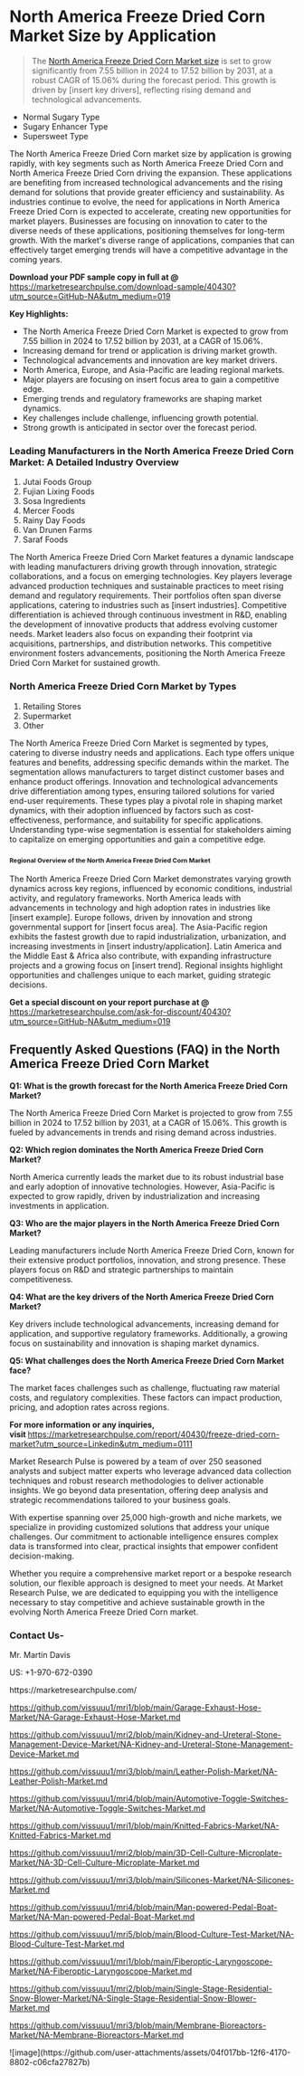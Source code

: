 <h1>North America Freeze Dried Corn Market&nbsp;Size by Application</h1><blockquote><p>The <a href="https://marketresearchpulse.com/download-sample/40430?utm_source=GitHub-NA&amp;utm_medium=019">North America Freeze Dried Corn Market size</a> is set to grow significantly from 7.55 billion in 2024 to 17.52 billion by 2031, at a robust CAGR of 15.06% during the forecast period. This growth is driven by [insert key drivers], reflecting rising demand and technological advancements.</p></blockquote><ul><li>Normal Sugary Type<li> Sugary Enhancer Type<li> Supersweet Type</li></ul><p>The North America Freeze Dried Corn market size by application is growing rapidly, with key segments such as North America Freeze Dried Corn and North America Freeze Dried Corn driving the expansion. These applications are benefiting from increased technological advancements and the rising demand for solutions that provide greater efficiency and sustainability. As industries continue to evolve, the need for applications in North America Freeze Dried Corn is expected to accelerate, creating new opportunities for market players. Businesses are focusing on innovation to cater to the diverse needs of these applications, positioning themselves for long-term growth. With the market's diverse range of applications, companies that can effectively target emerging trends will have a competitive advantage in the coming years.</p><p><strong>Download your PDF sample copy in full at @ </strong><a href="https://marketresearchpulse.com/download-sample/40430?utm_source=GitHub-NA&amp;utm_medium=019">https://marketresearchpulse.com/download-sample/40430?utm_source=GitHub-NA&amp;utm_medium=019</a></p><p><strong>Key Highlights: </strong></p><ul><li>The North America Freeze Dried Corn Market is expected to grow from 7.55 billion in 2024 to 17.52 billion by 2031, at a CAGR of 15.06%.</li><li>Increasing demand for trend or application is driving market growth.</li><li>Technological advancements and innovation are key market drivers.</li><li>North America, Europe, and Asia-Pacific are leading regional markets.</li><li>Major players are focusing on insert focus area to gain a competitive edge.</li><li>Emerging trends and regulatory frameworks are shaping market dynamics.</li><li>Key challenges include challenge, influencing growth potential.</li><li>Strong growth is anticipated in sector over the forecast period.</li></ul><h3>Leading Manufacturers in the North America Freeze Dried Corn Market: A Detailed Industry Overview</h3><ol><li>Jutai Foods Group</li><li>Fujian Lixing Foods</li><li>Sosa Ingredients</li><li>Mercer Foods</li><li>Rainy Day Foods</li><li>Van Drunen Farms</li><li>Saraf Foods</li></ol><div class="flex max-w-full flex-col flex-grow"><div class="min-h-8 text-message flex w-full flex-col items-end gap-2 whitespace-normal break-words [.text-message+&amp;]:mt-5" dir="auto" data-message-author-role="assistant" data-message-id="fd8432e4-4910-450d-b182-61b7bfb0a01f" data-message-model-slug="gpt-4o"><div class="flex w-full flex-col gap-1 empty:hidden first:pt-[3px]"><div class="markdown prose w-full break-words dark:prose-invert light"><p>The North America Freeze Dried Corn Market features a dynamic landscape with leading manufacturers driving growth through innovation, strategic collaborations, and a focus on emerging technologies. Key players leverage advanced production techniques and sustainable practices to meet rising demand and regulatory requirements. Their portfolios often span diverse applications, catering to industries such as [insert industries]. Competitive differentiation is achieved through continuous investment in R&amp;D, enabling the development of innovative products that address evolving customer needs. Market leaders also focus on expanding their footprint via acquisitions, partnerships, and distribution networks. This competitive environment fosters advancements, positioning the North America Freeze Dried Corn Market for sustained growth.</p></div></div></div></div><h3>North America Freeze Dried Corn Market by Types</h3><ol><li>Retailing Stores<li> Supermarket<li> Other</li></ol><div class="flex max-w-full flex-col flex-grow"><div class="min-h-8 text-message flex w-full flex-col items-end gap-2 whitespace-normal break-words [.text-message+&amp;]:mt-5" dir="auto" data-message-author-role="assistant" data-message-id="084470be-0bb7-4664-bddf-5156b4f41249" data-message-model-slug="gpt-4o-mini"><div class="flex w-full flex-col gap-1 empty:hidden first:pt-[3px]"><div class="markdown prose w-full break-words dark:prose-invert light"><p>The North America Freeze Dried Corn Market is segmented by types, catering to diverse industry needs and applications. Each type offers unique features and benefits, addressing specific demands within the market. The segmentation allows manufacturers to target distinct customer bases and enhance product offerings. Innovation and technological advancements drive differentiation among types, ensuring tailored solutions for varied end-user requirements. These types play a pivotal role in shaping market dynamics, with their adoption influenced by factors such as cost-effectiveness, performance, and suitability for specific applications. Understanding type-wise segmentation is essential for stakeholders aiming to capitalize on emerging opportunities and gain a competitive edge.</p></div></div></div></div><h3><span style="font-size: 11px;">Regional Overview of the North America Freeze Dried Corn Market</span></h3><div class="flex max-w-full flex-col flex-grow"><div class="min-h-8 text-message flex w-full flex-col items-end gap-2 whitespace-normal break-words [.text-message+&amp;]:mt-5" dir="auto" data-message-author-role="assistant" data-message-id="e9038762-ce64-4e30-91c9-9bd413514231" data-message-model-slug="gpt-4o-mini"><div class="flex w-full flex-col gap-1 empty:hidden first:pt-[3px]"><div class="markdown prose w-full break-words dark:prose-invert light"><p>The North America Freeze Dried Corn Market demonstrates varying growth dynamics across key regions, influenced by economic conditions, industrial activity, and regulatory frameworks. North America leads with advancements in technology and high adoption rates in industries like [insert example]. Europe follows, driven by innovation and strong governmental support for [insert focus area]. The Asia-Pacific region exhibits the fastest growth due to rapid industrialization, urbanization, and increasing investments in [insert industry/application]. Latin America and the Middle East &amp; Africa also contribute, with expanding infrastructure projects and a growing focus on [insert trend]. Regional insights highlight opportunities and challenges unique to each market, guiding strategic decisions.</p></div></div></div></div><p><strong>Get a special discount on your report purchase at @ </strong><a href="https://marketresearchpulse.com/ask-for-discount/40430?utm_source=GitHub-NA&amp;utm_medium=019">https://marketresearchpulse.com/ask-for-discount/40430?utm_source=GitHub-NA&amp;utm_medium=019</a></p><h2>Frequently Asked Questions (FAQ) in the North America Freeze Dried Corn Market</h2><p><strong>Q1: What is the growth forecast for the North America Freeze Dried Corn Market?</strong></p><p>The North America Freeze Dried Corn Market is projected to grow from 7.55 billion in 2024 to 17.52 billion by 2031, at a CAGR of 15.06%. This growth is fueled by advancements in trends and rising demand across industries.</p><p><strong>Q2: Which region dominates the North America Freeze Dried Corn Market?</strong></p><p>North America currently leads the market due to its robust industrial base and early adoption of innovative technologies. However, Asia-Pacific is expected to grow rapidly, driven by industrialization and increasing investments in application.</p><p><strong>Q3: Who are the major players in the North America Freeze Dried Corn Market?</strong></p><p>Leading manufacturers include North America Freeze Dried Corn, known for their extensive product portfolios, innovation, and strong presence. These players focus on R&amp;D and strategic partnerships to maintain competitiveness.</p><p><strong>Q4: What are the key drivers of the North America Freeze Dried Corn Market?</strong></p><p>Key drivers include technological advancements, increasing demand for application, and supportive regulatory frameworks. Additionally, a growing focus on sustainability and innovation is shaping market dynamics.</p><p><strong>Q5: What challenges does the North America Freeze Dried Corn Market face?</strong></p><p>The market faces challenges such as challenge, fluctuating raw material costs, and regulatory complexities. These factors can impact production, pricing, and adoption rates across regions.</p><p><strong>For more information or any inquiries, visit&nbsp;</strong><a href="https://marketresearchpulse.com/report/40430/freeze-dried-corn-market?utm_source=Linkedin&utm_medium=0111">https://marketresearchpulse.com/report/40430/freeze-dried-corn-market?utm_source=Linkedin&utm_medium=0111</a></p><p>Market Research Pulse is powered by a team of over 250 seasoned analysts and subject matter experts who leverage advanced data collection techniques and robust research methodologies to deliver actionable insights. We go beyond data presentation, offering deep analysis and strategic recommendations tailored to your business goals.</p><p>With expertise spanning over 25,000 high-growth and niche markets, we specialize in providing customized solutions that address your unique challenges. Our commitment to actionable intelligence ensures complex data is transformed into clear, practical insights that empower confident decision-making.</p><p>Whether you require a comprehensive market report or a bespoke research solution, our flexible approach is designed to meet your needs. At Market Research Pulse, we are dedicated to equipping you with the intelligence necessary to stay competitive and achieve sustainable growth in the evolving North America Freeze Dried Corn market.</p><h3><strong>Contact Us-</strong></h3><p>Mr. Martin Davis</p><p>US: +1-970-672-0390</p><p>https://marketresearchpulse.com/</p><p><a href="https://github.com/vissuuu1/mri1/blob/main/Garage-Exhaust-Hose-Market/NA-Garage-Exhaust-Hose-Market.md">https://github.com/vissuuu1/mri1/blob/main/Garage-Exhaust-Hose-Market/NA-Garage-Exhaust-Hose-Market.md</a></p><p><a href="https://github.com/vissuuu1/mri2/blob/main/Kidney-and-Ureteral-Stone-Management-Device-Market/NA-Kidney-and-Ureteral-Stone-Management-Device-Market.md">https://github.com/vissuuu1/mri2/blob/main/Kidney-and-Ureteral-Stone-Management-Device-Market/NA-Kidney-and-Ureteral-Stone-Management-Device-Market.md</a></p><p><a href="https://github.com/vissuuu1/mri3/blob/main/Leather-Polish-Market/NA-Leather-Polish-Market.md">https://github.com/vissuuu1/mri3/blob/main/Leather-Polish-Market/NA-Leather-Polish-Market.md</a></p><p><a href="https://github.com/vissuuu1/mri4/blob/main/Automotive-Toggle-Switches-Market/NA-Automotive-Toggle-Switches-Market.md">https://github.com/vissuuu1/mri4/blob/main/Automotive-Toggle-Switches-Market/NA-Automotive-Toggle-Switches-Market.md</a></p><p><a href="https://github.com/vissuuu1/mri1/blob/main/Knitted-Fabrics-Market/NA-Knitted-Fabrics-Market.md">https://github.com/vissuuu1/mri1/blob/main/Knitted-Fabrics-Market/NA-Knitted-Fabrics-Market.md</a></p><p><a href="https://github.com/vissuuu1/mri2/blob/main/3D-Cell-Culture-Microplate-Market/NA-3D-Cell-Culture-Microplate-Market.md">https://github.com/vissuuu1/mri2/blob/main/3D-Cell-Culture-Microplate-Market/NA-3D-Cell-Culture-Microplate-Market.md</a></p><p><a href="https://github.com/vissuuu1/mri3/blob/main/Silicones-Market/NA-Silicones-Market.md">https://github.com/vissuuu1/mri3/blob/main/Silicones-Market/NA-Silicones-Market.md</a></p><p><a href="https://github.com/vissuuu1/mri4/blob/main/Man-powered-Pedal-Boat-Market/NA-Man-powered-Pedal-Boat-Market.md">https://github.com/vissuuu1/mri4/blob/main/Man-powered-Pedal-Boat-Market/NA-Man-powered-Pedal-Boat-Market.md</a></p><p><a href="https://github.com/vissuuu1/mri5/blob/main/Blood-Culture-Test-Market/NA-Blood-Culture-Test-Market.md">https://github.com/vissuuu1/mri5/blob/main/Blood-Culture-Test-Market/NA-Blood-Culture-Test-Market.md</a></p><p><a href="https://github.com/vissuuu1/mri1/blob/main/Fiberoptic-Laryngoscope-Market/NA-Fiberoptic-Laryngoscope-Market.md">https://github.com/vissuuu1/mri1/blob/main/Fiberoptic-Laryngoscope-Market/NA-Fiberoptic-Laryngoscope-Market.md</a></p><p><a href="https://github.com/vissuuu1/mri2/blob/main/Single-Stage-Residential-Snow-Blower-Market/NA-Single-Stage-Residential-Snow-Blower-Market.md">https://github.com/vissuuu1/mri2/blob/main/Single-Stage-Residential-Snow-Blower-Market/NA-Single-Stage-Residential-Snow-Blower-Market.md</a></p><p><a href="https://github.com/vissuuu1/mri3/blob/main/Membrane-Bioreactors-Market/NA-Membrane-Bioreactors-Market.md">https://github.com/vissuuu1/mri3/blob/main/Membrane-Bioreactors-Market/NA-Membrane-Bioreactors-Market.md</a></p>
![image](https://github.com/user-attachments/assets/04f017bb-12f6-4170-8802-c06cfa27827b)
